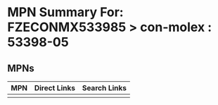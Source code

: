 



# MPN Summary For: FZECONMX533985 > con-molex : 53398-05

## MPNs
  

|MPN|Direct Links|Search Links|
| :--- | :--- | :--- |
||||
